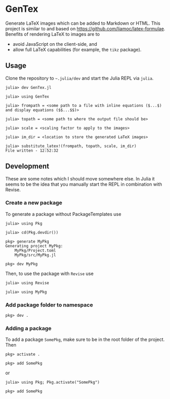 # GenTex

Generate LaTeX images which can be added to Markdown or HTML.
This project is similar to and based on <https://github.com/liamoc/latex-formulae>.
Benefits of rendering LaTeX to images are to

- avoid JavaScript on the client-side, and
- allow full LaTeX capabilities (for example, the `tikz` package).

## Usage
Clone the repository to `~.julia/dev` and start the Julia REPL via `julia`.

```
julia> dev GenTex.jl

julia> using GenTex

julia> frompath = <some path to a file with inline equations ($...$) and display equations ($$...$$)>

julia> topath = <some path to where the output file should be>

julia> scale = <scaling factor to apply to the images>

julia> im_dir = <location to store the generated LaTeX images>

julia> substitute_latex!(frompath, topath, scale, im_dir)
File written - 12:52:32
```

## Development
These are some notes which I should move somewhere else.
In Julia it seems to be the idea that you manually start the REPL in combination with Revise.

### Create a new package
To generate a package without PackageTemplates use
```
julia> using Pkg

julia> cd(Pkg.devdir())

pkg> generate MyPkg
Generating project MyPkg:
    MyPkg/Project.toml
    MyPkg/src/MyPkg.jl

pkg> dev MyPkg
```

Then, to use the package with `Revise` use
```
julia> using Revise

julia> using MyPkg
```

### Add package folder to namespace
```
pkg> dev .
```

### Adding a package
To add a package `SomePkg`, make sure to be in the root folder of the project.
Then
```
pkg> activate .

pkg> add SomePkg
```
or 
```
julia> using Pkg; Pkg.activate("SomePkg")

pkg> add SomePkg
```
